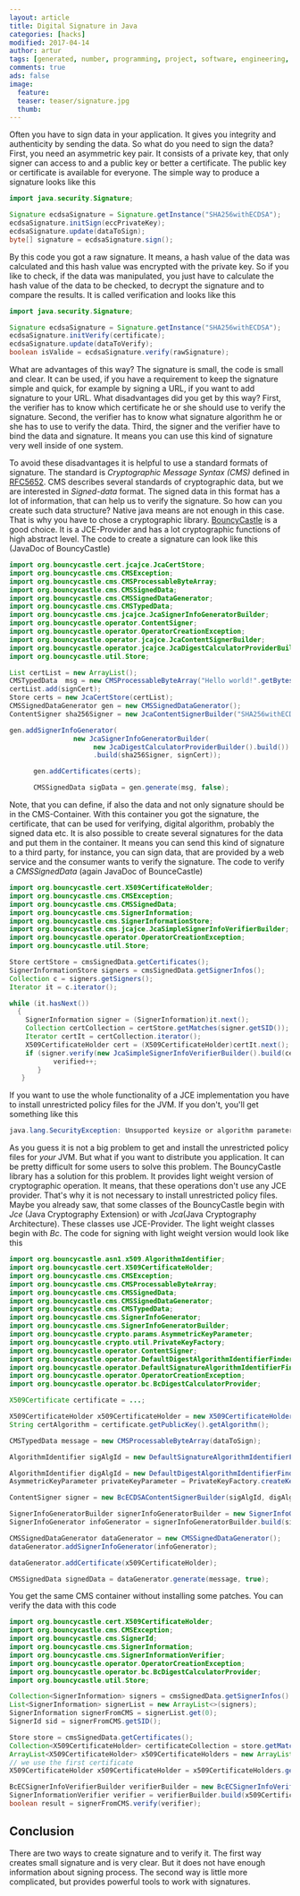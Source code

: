 ```yaml
---
layout: article
title: Digital Signature in Java
categories: [hacks]
modified: 2017-04-14
author: artur
tags: [generated, number, programming, project, software, engineering, cryptography]
comments: true
ads: false
image:
  feature:
  teaser: teaser/signature.jpg
  thumb:
---
```


Often you have to sign data in your application.
It gives you integrity and authenticity by sending the data.
So what do you need to sign the data? First, you need an asymmetric key pair. It consists of a private key,
that only signer can access to and a public key or better a certificate.
The public key or certificate is available for everyone. The simple way to produce a signature looks like this

```java
import java.security.Signature;

Signature ecdsaSignature = Signature.getInstance("SHA256withECDSA");
ecdsaSignature.initSign(eccPrivateKey);
ecdsaSignature.update(dataToSign);
byte[] signature = ecdsaSignature.sign();
```

By this code you got a raw signature. It means, a hash value of the data was calculated and this hash value was
encrypted with the private key. So if you like to check, if the data was manipulated, you just have to calculate the
hash value of the data to be checked, to decrypt the signature and to compare the results. It is called verification and looks like this

```java
import java.security.Signature;

Signature ecdsaSignature = Signature.getInstance("SHA256withECDSA");
ecdsaSignature.initVerify(certificate);
ecdsaSignature.update(dataToVerify);
boolean isValide = ecdsaSignature.verify(rawSignature);
```

What are advantages of this way? The signature is small, the code is small and clear. It can be used, if you have a requirement to keep 
the signature simple and quick, for example by signing a URL, if you want to add signature to your URL. What disadvantages did you get by
this way? First, the verifier has to know which certificate he or she should use to verify the signature. Second, the verifier has to know
what signature algorithm he or she has to use to verify the data. Third, the signer and the verifier have to bind the data and signature. It means you can use this kind 
of signature very well inside of one system.

To avoid these disadvantages it is helpful to use a standard formats of signature. The standard is *Cryptographic Message Syntax (CMS)* defined in
[RFC5652](https://tools.ietf.org/html/rfc5652). CMS describes several standards of cryptographic data, but we are interested in *Signed-data* format.
The signed data in this format has a lot of information, that can help us to verify the signature. So how can you create such data structure?
Native java means are not enough in this case. That is why you have to chose a cryptographic library. [BouncyCastle](https://www.bouncycastle.org/java.html) is a good choice. It is a JCE-Provider
and has a lot cryptographic functions of high abstract level. The code to create a signature can look like this (JavaDoc of BouncyCastle)

```java
import org.bouncycastle.cert.jcajce.JcaCertStore;
import org.bouncycastle.cms.CMSException;
import org.bouncycastle.cms.CMSProcessableByteArray;
import org.bouncycastle.cms.CMSSignedData;
import org.bouncycastle.cms.CMSSignedDataGenerator;
import org.bouncycastle.cms.CMSTypedData;
import org.bouncycastle.cms.jcajce.JcaSignerInfoGeneratorBuilder;
import org.bouncycastle.operator.ContentSigner;
import org.bouncycastle.operator.OperatorCreationException;
import org.bouncycastle.operator.jcajce.JcaContentSignerBuilder;
import org.bouncycastle.operator.jcajce.JcaDigestCalculatorProviderBuilder;
import org.bouncycastle.util.Store;

List certList = new ArrayList();
CMSTypedData  msg = new CMSProcessableByteArray("Hello world!".getBytes());
certList.add(signCert);
Store certs = new JcaCertStore(certList);
CMSSignedDataGenerator gen = new CMSSignedDataGenerator();
ContentSigner sha256Signer = new JcaContentSignerBuilder("SHA256withECDSA").build(signKP.getPrivate());

gen.addSignerInfoGenerator(
                new JcaSignerInfoGeneratorBuilder(
                     new JcaDigestCalculatorProviderBuilder().build())
                     .build(sha256Signer, signCert));

      gen.addCertificates(certs);

      CMSSignedData sigData = gen.generate(msg, false);
```

Note, that you can define, if also the data and not only signature should be in the CMS-Container.
With this container you got the signature,
the certificate, that can be used for verifying, digital algorithm, probably the signed data etc.
It is also possible to create several signatures for the data and put them in the container. It means you can send this kind of signature
to a third party, for instance, you can sign data, that are provided by a web service and the consumer wants to verify the signature.
The code to verify a *CMSSignedData* (again JavaDoc of BounceCastle)

```java
import org.bouncycastle.cert.X509CertificateHolder;
import org.bouncycastle.cms.CMSException;
import org.bouncycastle.cms.CMSSignedData;
import org.bouncycastle.cms.SignerInformation;
import org.bouncycastle.cms.SignerInformationStore;
import org.bouncycastle.cms.jcajce.JcaSimpleSignerInfoVerifierBuilder;
import org.bouncycastle.operator.OperatorCreationException;
import org.bouncycastle.util.Store;

Store certStore = cmsSignedData.getCertificates();
SignerInformationStore signers = cmsSignedData.getSignerInfos();
Collection c = signers.getSigners();
Iterator it = c.iterator();

while (it.hasNext())
  {
    SignerInformation signer = (SignerInformation)it.next();
    Collection certCollection = certStore.getMatches(signer.getSID());
    Iterator certIt = certCollection.iterator();
    X509CertificateHolder cert = (X509CertificateHolder)certIt.next();
    if (signer.verify(new JcaSimpleSignerInfoVerifierBuilder().build(cert))) {
           verified++;
       }
   }
```

If you want to use the whole functionality of a JCE implementation you have to install unrestricted policy files for the JVM. If you don't,
you'll get something like this
```java
java.lang.SecurityException: Unsupported keysize or algorithm parameters" or "java.security.InvalidKeyException: Illegal key size
```

As you guess it is not a big problem to get and install the unrestricted policy files for *your* JVM. But what if you 
want to distribute you application. It can be pretty difficult for some users to solve this problem. The BouncyCastle library
has a solution for this problem. It provides light weight version of cryptographic operation. It means, that these operations don't use any JCE
provider. That's why it is not necessary to install unrestricted policy files. Maybe you already saw, that some classes of the BouncyCastle
begin with _Jce_  (Java Cryptography Extension) or with _Jca_(Java Cryptography Architecture). These classes use JCE-Provider.
The light weight classes begin with _Bc_.
The code for signing with light weight version would look like this

```java
import org.bouncycastle.asn1.x509.AlgorithmIdentifier;
import org.bouncycastle.cert.X509CertificateHolder;
import org.bouncycastle.cms.CMSException;
import org.bouncycastle.cms.CMSProcessableByteArray;
import org.bouncycastle.cms.CMSSignedData;
import org.bouncycastle.cms.CMSSignedDataGenerator;
import org.bouncycastle.cms.CMSTypedData;
import org.bouncycastle.cms.SignerInfoGenerator;
import org.bouncycastle.cms.SignerInfoGeneratorBuilder;
import org.bouncycastle.crypto.params.AsymmetricKeyParameter;
import org.bouncycastle.crypto.util.PrivateKeyFactory;
import org.bouncycastle.operator.ContentSigner;
import org.bouncycastle.operator.DefaultDigestAlgorithmIdentifierFinder;
import org.bouncycastle.operator.DefaultSignatureAlgorithmIdentifierFinder;
import org.bouncycastle.operator.OperatorCreationException;
import org.bouncycastle.operator.bc.BcDigestCalculatorProvider;

X509Certificate certificate = ...;

X509CertificateHolder x509CertificateHolder = new X509CertificateHolder(certificate.getEncoded());
String certAlgorithm = certificate.getPublicKey().getAlgorithm();

CMSTypedData message = new CMSProcessableByteArray(dataToSign);

AlgorithmIdentifier sigAlgId = new DefaultSignatureAlgorithmIdentifierFinder().find("SHA256WithECDSA");

AlgorithmIdentifier digAlgId = new DefaultDigestAlgorithmIdentifierFinder().find(sigAlgId);
AsymmetricKeyParameter privateKeyParameter = PrivateKeyFactory.createKey(softCert.getPrivateKey().getEncoded());

ContentSigner signer = new BcECDSAContentSignerBuilder(sigAlgId, digAlgId).build(privateKeyParameter);

SignerInfoGeneratorBuilder signerInfoGeneratorBuilder = new SignerInfoGeneratorBuilder(new BcDigestCalculatorProvider());
SignerInfoGenerator infoGenerator = signerInfoGeneratorBuilder.build(signer, x509CertificateHolder);

CMSSignedDataGenerator dataGenerator = new CMSSignedDataGenerator();
dataGenerator.addSignerInfoGenerator(infoGenerator);

dataGenerator.addCertificate(x509CertificateHolder);

CMSSignedData signedData = dataGenerator.generate(message, true);
```

You get the same CMS container without installing some patches. You can verify the data with this code

```java
import org.bouncycastle.cert.X509CertificateHolder;
import org.bouncycastle.cms.CMSException;
import org.bouncycastle.cms.SignerId;
import org.bouncycastle.cms.SignerInformation;
import org.bouncycastle.cms.SignerInformationVerifier;
import org.bouncycastle.operator.OperatorCreationException;
import org.bouncycastle.operator.bc.BcDigestCalculatorProvider;
import org.bouncycastle.util.Store;

Collection<SignerInformation> signers = cmsSignedData.getSignerInfos().getSigners();
List<SignerInformation> signerList = new ArrayList<>(signers);
SignerInformation signerFromCMS = signerList.get(0);
SignerId sid = signerFromCMS.getSID();

Store store = cmsSignedData.getCertificates();
Collection<X509CertificateHolder> certificateCollection = store.getMatches(sid);
ArrayList<X509CertificateHolder> x509CertificateHolders = new ArrayList<>(certificateCollection);
// we use the first certificate
X509CertificateHolder x509CertificateHolder = x509CertificateHolders.get(0);

BcECSignerInfoVerifierBuilder verifierBuilder = new BcECSignerInfoVerifierBuilder(new BcDigestCalculatorProvider());
SignerInformationVerifier verifier = verifierBuilder.build(x509CertificateHolder);
boolean result = signerFromCMS.verify(verifier);
```

## Conclusion
There are two ways to create signature and to verify it. The first way creates small signature and is very clear. But it does not have enough 
information about signing process. The second way is little more complicated, but provides powerful tools to work with signatures.  
